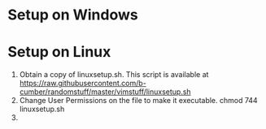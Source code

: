 # Setup on Windows

# Setup on Linux
1. Obtain a copy of linuxsetup.sh. This script is available at 
    https://raw.githubusercontent.com/b-cumber/randomstuff/master/vimstuff/linuxsetup.sh
2. Change User Permissions on the file to make it executable. chmod 744 linuxsetup.sh
3. 
